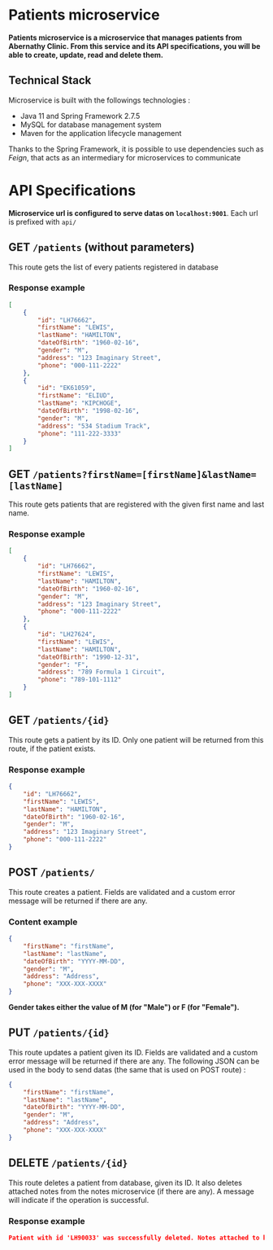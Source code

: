 # Patients microservice
**Patients microservice is a microservice that manages patients from Abernathy Clinic.
From this service and its API specifications, you will be able to create, update, read and delete them.**

## Technical Stack
Microservice is built with the followings technologies :
- Java 11 and Spring Framework 2.7.5
- MySQL for database management system
- Maven for the application lifecycle management

Thanks to the Spring Framework, it is possible to use dependencies such as *Feign*, that acts as an intermediary for microservices to communicate

# API Specifications
**Microservice url is configured to serve datas on `localhost:9001`**.
Each url is prefixed with `api/`

## GET `/patients` (without parameters)
This route gets the list of every patients registered in database

### Response example
```json
[
    {
        "id": "LH76662",
        "firstName": "LEWIS",
        "lastName": "HAMILTON",
        "dateOfBirth": "1960-02-16",
        "gender": "M",
        "address": "123 Imaginary Street",
        "phone": "000-111-2222"
    },
    {
        "id": "EK61059",
        "firstName": "ELIUD",
        "lastName": "KIPCHOGE",
        "dateOfBirth": "1998-02-16",
        "gender": "M",
        "address": "534 Stadium Track",
        "phone": "111-222-3333"
    }
]
```

## GET `/patients?firstName=[firstName]&lastName=[lastName]`
This route gets patients that are registered with the given first name and last name.

### Response example
```json
[
    {
        "id": "LH76662",
        "firstName": "LEWIS",
        "lastName": "HAMILTON",
        "dateOfBirth": "1960-02-16",
        "gender": "M",
        "address": "123 Imaginary Street",
        "phone": "000-111-2222"
    },
    {
        "id": "LH27624",
        "firstName": "LEWIS",
        "lastName": "HAMILTON",
        "dateOfBirth": "1990-12-31",
        "gender": "F",
        "address": "789 Formula 1 Circuit",
        "phone": "789-101-1112"
    }
]
```

## GET `/patients/{id}`
This route gets a patient by its ID. Only one patient will be returned from this route, if the patient exists.

### Response example
```json
{
    "id": "LH76662",
    "firstName": "LEWIS",
    "lastName": "HAMILTON",
    "dateOfBirth": "1960-02-16",
    "gender": "M",
    "address": "123 Imaginary Street",
    "phone": "000-111-2222"
}
```

## POST `/patients/`
This route creates a patient. Fields are validated and a custom error message will be returned if there are any. 

### Content example
```json
{
    "firstName": "firstName",
    "lastName": "lastName",
    "dateOfBirth": "YYYY-MM-DD",
    "gender": "M",
    "address": "Address",
    "phone": "XXX-XXX-XXXX"
}
```
**Gender takes either the value of M (for "Male") or F (for "Female").**

## PUT `/patients/{id}`
This route updates a patient given its ID. Fields are validated and a custom error message will be returned if there are any. The following JSON can be used in the body to send datas (the same that is used on POST route) :
```json
{
    "firstName": "firstName",
    "lastName": "lastName",
    "dateOfBirth": "YYYY-MM-DD",
    "gender": "M",
    "address": "Address",
    "phone": "XXX-XXX-XXXX"
}
```

## DELETE `/patients/{id}`
This route deletes a patient from database, given its ID. It also deletes attached notes from the notes microservice (if there are any).
A message will indicate if the operation is successful.

### Response example
```json
Patient with id 'LH90033' was successfully deleted. Notes attached to him were also deleted.
```